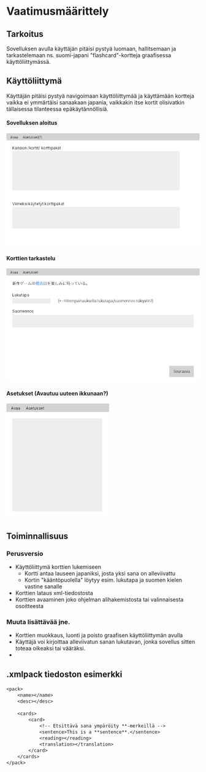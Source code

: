 # Vaatimusmäärittely

## Tarkoitus
Sovelluksen avulla käyttäjän pitäisi pystyä luomaan, hallitsemaan ja tarkastelemaan ns. suomi-japani "flashcard"-kortteja graafisessa käyttöliittymässä.

## Käyttöliittymä
Käyttäjän pitäisi pystyä navigoimaan käyttöliittymää ja käyttämään kortteja vaikka ei ymmärtäisi sanaakaan japania, vaikkakin itse kortit olisivatkin tällaisessa tilanteessa epäkäytännöllisiä.

#### Sovelluksen aloitus
![](./img/alku.png)

#### Korttien tarkastelu
![](./img/tarkastelu.png)

#### Asetukset (Avautuu uuteen ikkunaan?)
![](./img/asetukset.png)

## Toiminnallisuus

### Perusversio
- Käyttöliittymä korttien lukemiseen
    - Kortti antaa lauseen japaniksi, josta yksi sana on alleviivattu
    - Kortin "kääntöpuolella" löytyy esim. lukutapa ja suomen kielen vastine sanalle
- Korttien lataus xml-tiedostosta
- Korttien avaaminen joko ohjelman alihakemistosta tai valinnaisesta osoitteesta

### Muuta lisättävää jne.
- Korttien muokkaus, luonti ja poisto graafisen käyttöliittymän avulla
- Käyttäjä voi kirjoittaa alleviivatun sanan lukutavan, jonka sovellus sitten toteaa oikeaksi tai vääräksi.
-

## .xmlpack tiedoston esimerkki
```
<pack>
    <name></name>
    <desc></desc>

    <cards>
        <card>
            <!-- Etsittävä sana ympäröity **-merkeillä -->
            <sentence>This is a **sentence**.</sentence>
            <reading></reading>
            <translation></translation>
        </card>
    </cards>
</pack>
```